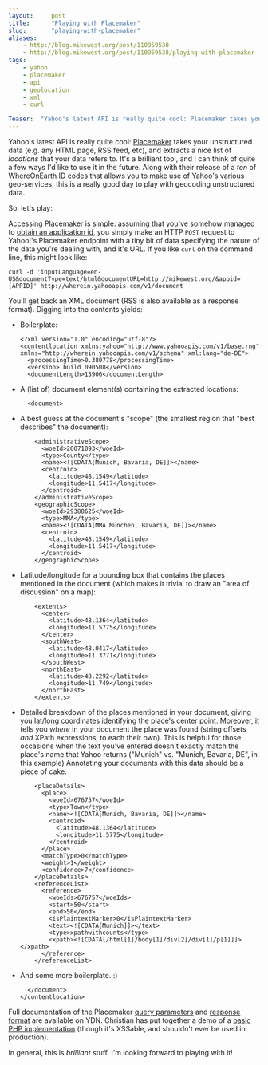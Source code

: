```yaml
---
layout:     post
title:      "Playing with Placemaker"
slug:       "playing-with-placemaker"
aliases:
    - http://blog.mikewest.org/post/110959538
    - http://blog.mikewest.org/post/110959538/playing-with-placemaker
tags: 
    - yahoo
    - placemaker
    - api
    - geolocation
    - xml
    - curl

Teaser:	 "Yahoo's latest API is really quite cool: Placemaker takes your unstructured data (e.g. any HTML page, RSS feed, etc), and extracts a nice list of _locations_ that your data refers to."
---
```

Yahoo's latest API is really quite cool: [Placemaker][] takes your unstructured data (e.g. any HTML page, RSS feed, etc), and extracts a nice list of _locations_ that your data refers to.  It's a brilliant tool, and I can think of quite a few ways I'd like to use it in the future.  Along with their release of a _ton_ of [WhereOnEarth ID codes][woe] that allows you to make use of Yahoo's various geo-services, this is a really good day to play with geocoding unstructured data.

So, let's play:

Accessing Placemaker is simple: assuming that you've somehow managed to [obtain an application id][appid], you simply make an HTTP `POST` request to Yahoo!'s Placemaker endpoint with a tiny bit of data specifying the nature of the data you're dealing with, and it's URL.  If you like `curl` on the command line, this might look like:

    curl -d 'inputLanguage=en-US&documentType=text/html&documentURL=http://mikewest.org/&appid=[APPID]' http://wherein.yahooapis.com/v1/document
    
You'll get back an XML document (RSS is also available as a response format).  Digging into the contents yields:

*   Boilerplate:

        <?xml version="1.0" encoding="utf-8"?>
        <contentlocation xmlns:yahoo="http://www.yahooapis.com/v1/base.rng" xmlns="http://wherein.yahooapis.com/v1/schema" xml:lang="de-DE">
          <processingTime>0.380778</processingTime>
          <version> build 090508</version>
          <documentLength>15906</documentLength>

*   A (list of) document element(s) containing the extracted locations:

          <document>

*   A best guess at the document's "scope" (the smallest region that "best
    describes" the document):
    
            <administrativeScope>
              <woeId>20071093</woeId>
              <type>County</type>
              <name><![CDATA[Munich, Bavaria, DE]]></name>
              <centroid>
                <latitude>48.1549</latitude>
                <longitude>11.5417</longitude>
              </centroid>
            </administrativeScope>
            <geographicScope>
              <woeId>29388625</woeId>
              <type>MMA</type>
              <name><![CDATA[MMA München, Bavaria, DE]]></name>
              <centroid>
                <latitude>48.1549</latitude>
                <longitude>11.5417</longitude>
              </centroid>
            </geographicScope>

*   Latitude/longitude for a bounding box that contains the places mentioned
    in the document (which makes it trivial to draw an "area of discussion" on
    a map):
    
            <extents>
              <center>
                <latitude>48.1364</latitude>
                <longitude>11.5775</longitude>
              </center>
              <southWest>
                <latitude>48.0417</latitude>
                <longitude>11.3771</longitude>
              </southWest>
              <northEast>
                <latitude>48.2292</latitude>
                <longitude>11.749</longitude>
              </northEast>
            </extents>
            
*   Detailed breakdown of the places mentioned in your document, giving you
    lat/long coordinates identifying the place's center point.  Moreover, it
    tells you _where_ in your document the place was found (string offsets
    _and_ XPath expressions, to each their own).  This is helpful for those
    occasions when the text you've entered doesn't exactly match the place's
    name that Yahoo returns ("Munich" vs. "Munich, Bavaria, DE", in this
    example)  Annotating your documents with this data should be a piece of
    cake.
    
            <placeDetails>
              <place>
                <woeId>676757</woeId>
                <type>Town</type>
                <name><![CDATA[Munich, Bavaria, DE]]></name>
                <centroid>
                  <latitude>48.1364</latitude>
                  <longitude>11.5775</longitude>
                </centroid>
              </place>
              <matchType>0</matchType>
              <weight>1</weight>
              <confidence>7</confidence>
            </placeDetails>
            <referenceList>
              <reference>
                <woeIds>676757</woeIds>
                <start>50</start>
                <end>56</end>
                <isPlaintextMarker>0</isPlaintextMarker>
                <text><![CDATA[Munich]]></text>
                <type>xpathwithcounts</type>
                <xpath><![CDATA[/html[1]/body[1]/div[2]/div[1]/p[1]]]></xpath>
              </reference>
            </referenceList>
            
*   And some more boilerplate.  :)

          </document>
        </contentlocation>

Full documentation of the Placemaker [query parameters][query] and [response format][response] are available on YDN.  Christian has put together a demo of a [basic PHP implementation][php] (though it's XSSable, and shouldn't ever be used in production).

In general, this is _brilliant_ stuff.  I'm looking forward to playing with it!

[Placemaker]: http://developer.yahoo.com/geo/placemaker/guide/
[woe]: http://developer.yahoo.com/geo/geoplanet/data/
[appid]: http://developer.yahoo.com/wsregapp/
[query]: http://developer.yahoo.com/geo/placemaker/guide/api_docs.html#query_parameters
[response]: http://developer.yahoo.com/geo/placemaker/guide/api-reference.html
[php]: http://isithackday.com/hacks/placemaker/

